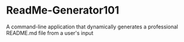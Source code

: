 # ReadMe-Generator101
A command-line application that dynamically generates a professional README.md file from a user's input
